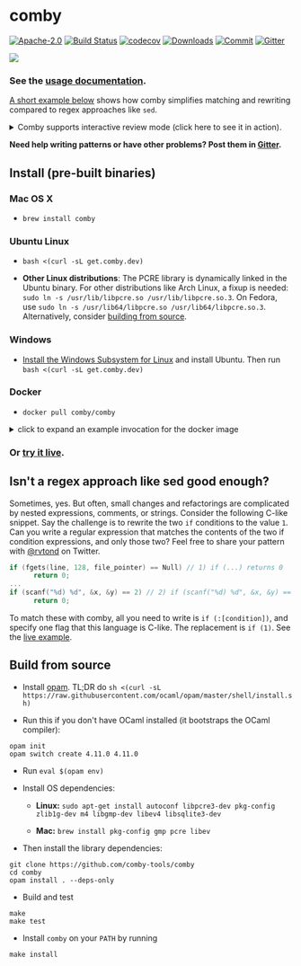 # comby

[![Apache-2.0](https://img.shields.io/badge/license-Apache-blue.svg)](LICENSE)
[![Build Status](https://travis-ci.com/comby-tools/comby.svg?branch=master)](https://travis-ci.com/comby-tools/comby)
[![codecov](https://codecov.io/gh/comby-tools/comby/branch/master/graph/badge.svg?token=I1F0PC32E5)](https://codecov.io/gh/comby-tools/comby)
[![Downloads](https://img.shields.io/github/downloads/comby-tools/comby/total.svg?color=orange)](Downloads)
[![Commit](https://img.shields.io/github/last-commit/comby-tools/comby.svg)](Commit)
[![Gitter](https://img.shields.io/gitter/room/comby-tools/comby.svg?color=teal)](https://gitter.im/comby-tools/community)

![](https://user-images.githubusercontent.com/888624/64916761-0b657780-d752-11e9-96e2-cd81a2681139.gif)

### See the [usage documentation](https://comby.dev).
[A short example below](https://github.com/comby-tools/comby#isnt-a-regex-approach-like-sed-good-enough) shows how comby simplifies matching and rewriting compared to regex approaches like `sed`.

<details>
  <summary>Comby supports interactive review mode (click here to see it in action).</summary>

![](https://user-images.githubusercontent.com/888624/69503010-b8870980-0ed2-11ea-828d-68c152ed9def.gif)

</details>

**Need help writing patterns or have other problems? Post them in [Gitter](https://gitter.im/comby-tools/community).**

## Install (pre-built binaries)

### Mac OS X

- `brew install comby`

### Ubuntu Linux

- `bash <(curl -sL get.comby.dev)`

- **Other Linux distributions**: The PCRE library is dynamically linked in the Ubuntu binary. For other distributions like Arch Linux, a fixup is needed: `sudo ln -s /usr/lib/libpcre.so /usr/lib/libpcre.so.3`. On Fedora, use `sudo ln -s /usr/lib64/libpcre.so /usr/lib64/libpcre.so.3`. Alternatively, consider [building from source](https://github.com/comby-tools/comby#build-from-source).


### Windows

- [Install the Windows Subsystem for Linux](https://docs.microsoft.com/en-us/windows/wsl/install-win10) and install Ubuntu. Then run `bash <(curl -sL get.comby.dev)`


### Docker

- `docker pull comby/comby`

<details>
  <summary>click to expand an example invocation for the docker image</summary>

Running with docker on `stdin`:

```bash
docker run -a stdin -a stdout -a stderr -i comby/comby '(:[emoji] hi)' 'bye :[emoji]' lisp -stdin <<< '(👋 hi)'
```

<img width="500" src="https://user-images.githubusercontent.com/888624/64924862-0edf1a00-d7b7-11e9-9c2e-cfeafde5bb4b.png">

</details>



### Or [try it live](https://bit.ly/2UXkonD).

## Isn't a regex approach like sed good enough?

Sometimes, yes. But often, small changes and refactorings are complicated by nested expressions, comments, or strings. Consider the following C-like snippet. Say the challenge is to rewrite the two `if` conditions to the value `1`. Can you write a regular expression that matches the contents of the two if condition expressions, and only those two? Feel free to share your pattern with [@rvtond](https://twitter.com/rvtond) on Twitter.

```c
if (fgets(line, 128, file_pointer) == Null) // 1) if (...) returns 0
      return 0;
...
if (scanf("%d) %d", &x, &y) == 2) // 2) if (scanf("%d) %d", &x, &y) == 2) returns 0
      return 0;
```

To match these with comby, all you need to write is `if (:[condition])`, and specify one flag that this language is C-like. The replacement is `if (1)`. See the [live example](https://bit.ly/30935ou).

## Build from source

- Install [opam](https://opam.ocaml.org/doc/Install.html). TL;DR do `sh <(curl -sL https://raw.githubusercontent.com/ocaml/opam/master/shell/install.sh)`

- Run this if you don't have OCaml installed (it bootstraps the OCaml compiler):

```
opam init
opam switch create 4.11.0 4.11.0
```

- Run `eval $(opam env)`


- Install OS dependencies:

  - **Linux:** `sudo apt-get install autoconf libpcre3-dev pkg-config zlib1g-dev m4 libgmp-dev libev4 libsqlite3-dev`

  - **Mac:** `brew install pkg-config gmp pcre libev`

- Then install the library dependencies:

```
git clone https://github.com/comby-tools/comby
cd comby 
opam install . --deps-only
```

- Build and test

```
make
make test
```

- Install `comby` on your `PATH` by running

```
make install
```
